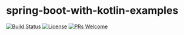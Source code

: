 # spring-boot-with-kotlin-examples 

[![Build Status](https://travis-ci.org/JiangYongKang/spring-boot-mini-program-example.svg?branch=master)](https://travis-ci.org/JiangYongKang/spring-boot-mini-program-example)
[![License](https://img.shields.io/badge/license-MIT-blue.svg)](LICENSE)
[![PRs Welcome](https://img.shields.io/badge/PRs-welcome-brightgreen.svg)](https://github.com/JiangYongKang/spring-boot-mini-program-example/pulls)